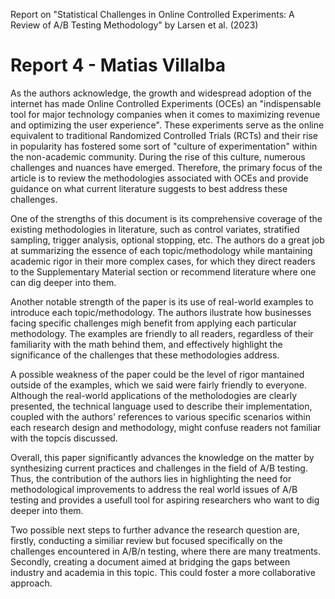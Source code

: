  
 Report on "Statistical Challenges in Online Controlled Experiments: A Review of A/B Testing Methodology" by Larsen et al. (2023)

# Report 4 - Matias Villalba

As the authors acknowledge, the growth and widespread adoption of the internet has made Online Controlled Experiments (OCEs) an "indispensable tool for major technology companies when it comes to maximizing revenue and optimizing the user experience". These experiments serve as the online equivalent to traditional Randomized Controlled Trials (RCTs) and their rise in popularity has fostered some sort of "culture of experimentation" within the non-academic community. During the rise of this culture, numerous challenges and nuances have emerged. Therefore, the primary focus of the article is to review the methodologies associated with OCEs and provide guidance on what current literature suggests to best address these challenges.

One of the strengths of this document is its comprehensive coverage of the existing methodologies in literature, such as control variates, stratified sampling, trigger analysis, optional stopping, etc. The authors do a great job at summarizing the essence of each topic/methodology while mantaining academic rigor in their more complex cases, for which they direct readers to the Supplementary Material section or recommend literature where one can dig deeper into them.

Another notable strength of the paper is its use of real-world examples to introduce each topic/methodology. The authors ilustrate how businesses facing specific challenges migh benefit from applying each particular methodology. The examples are friendly to all readers, regardless of their familiarity with the math behind them, and effectively highlight the significance of the challenges that these methodologies address.

A possible weakness of the paper could be the level of rigor mantained outside of the examples, which we said were fairly friendly to everyone. Although the real-world applications of the metholodogies are clearly presented, the technical language used to describe their implementation, coupled with the authors' references to various specific scenarios within each research design and methodology, might confuse readers not familiar with the topcis discussed.

Overall, this paper significantly advances the knowledge on the matter by synthesizing current practices and challenges in the field of A/B testing. Thus, the contribution of the authors lies in highlighting the need for methodological improvements to address the real world issues of A/B testing and provides a usefull tool for aspiring researchers who want to dig deeper into them.

Two possible next steps to further advance the research question are, firstly, conducting a similiar review but focused specifically on the challenges encountered in A/B/n testing, where there are many treatments. Secondly, creating a document aimed at bridging the gaps between industry and academia in this topic. This could foster a more collaborative approach.

